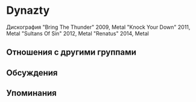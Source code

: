 # Dynazty

Дискография
"Bring The Thunder" 2009, Metal
"Knock Your Down" 2011, Metal
"Sultans Of Sin" 2012, Metal
"Renatus" 2014, Metal

## Отношения с другими группами


## Обсуждения


## Упоминания

